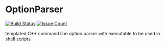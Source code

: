 # OptionParser

[![Build Status](https://travis-ci.org/BGO-OD/OptionParser.svg?branch=master)](https://travis-ci.org/BGO-OD/OptionParser)
[![Issue Count](https://codeclimate.com/github/BGO-OD/OptionParser/badges/issue_count.svg)](https://codeclimate.com/github/BGO-OD/OptionParser)

<!---
[On OpenSuse build service](https://build.opensuse.org/package/show/home:JHannappel/OptionParser)
-->

templated C++ command line option parser with executable to be used in shell scripts
